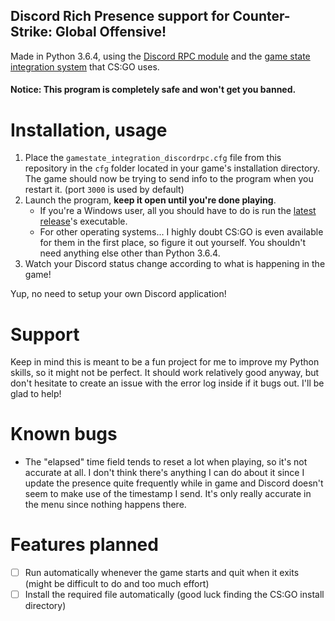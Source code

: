 ## Discord Rich Presence support for Counter-Strike: Global Offensive!

Made in Python 3.6.4, using the [Discord RPC module](https://github.com/suclearnub/python-discord-rpc) and the [game state integration system](https://developer.valvesoftware.com/wiki/Counter-Strike:_Global_Offensive_Game_State_Integration) that CS:GO uses.

#### Notice: This program is completely safe and won't get you banned.

# Installation, usage

1. Place the `gamestate_integration_discordrpc.cfg` file from this repository in the `cfg` folder located in your game's installation directory. The game should now be trying to send info to the program when you restart it. (port `3000` is used by default)
2. Launch the program, **keep it open until you're done playing**.
    - If you're a Windows user, all you should have to do is run the [latest release](https://github.com/Tenrys/csgo_richpresence/releases/latest)'s executable.
    - For other operating systems... I highly doubt CS:GO is even available for them in the first place, so figure it out yourself. You shouldn't need anything else other than Python 3.6.4.
3. Watch your Discord status change according to what is happening in the game!

Yup, no need to setup your own Discord application!

# Support

Keep in mind this is meant to be a fun project for me to improve my Python skills, so it might not be perfect. It should work relatively good anyway, but don't hesitate to create an issue with the error log inside if it bugs out. I'll be glad to help!

# Known bugs

- The "elapsed" time field tends to reset a lot when playing, so it's not accurate at all. I don't think there's anything I can do about it since I update the presence quite frequently while in game and Discord doesn't seem to make use of the timestamp I send. It's only really accurate in the menu since nothing happens there.

# Features planned

- [ ] Run automatically whenever the game starts and quit when it exits (might be difficult to do and too much effort)
- [ ] Install the required file automatically (good luck finding the CS:GO install directory)
